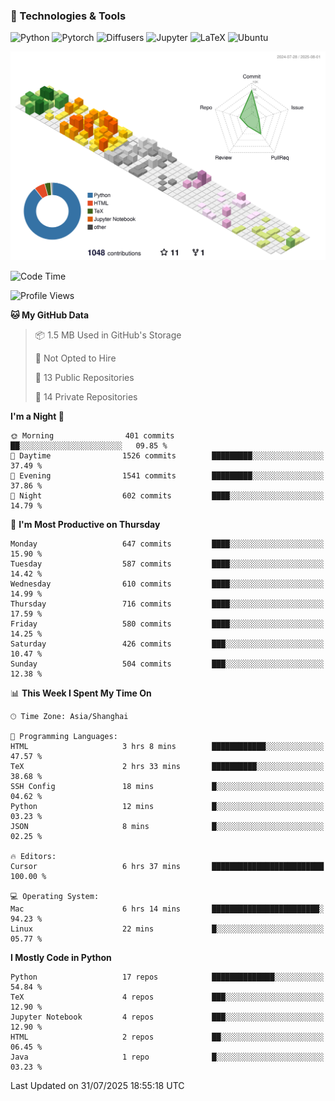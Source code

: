 ### 🧰 Technologies & Tools

![Python](https://img.shields.io/badge/python-%233776AB.svg?style=for-the-badge&logo=python&logoColor=white)
![Pytorch](https://img.shields.io/badge/pytorch-%23EE4C2C.svg?style=for-the-badge&logo=pytorch&logoColor=white)
![Diffusers](https://img.shields.io/badge/diffusers-HuggingFace-yellow?style=for-the-badge&logo=huggingface&logoColor=black)
![Jupyter](https://img.shields.io/badge/Jupyter-%23F37626.svg?style=for-the-badge&logo=Jupyter&logoColor=white)
![LaTeX](https://img.shields.io/badge/LaTeX-47A141?style=for-the-badge&logo=latex&logoColor=white)
![Ubuntu](https://img.shields.io/badge/Ubuntu-E95420?style=for-the-badge&logo=ubuntu&logoColor=white)


<!--![](https://raw.githubusercontent.com/BorisYang326/BorisYang326/output/github-contribution-grid-snake-dark.svg) -->
![](./profile-3d-contrib/profile-season-animate.svg)

<!--START_SECTION:waka-->
![Code Time](http://img.shields.io/badge/Code%20Time-950%20hrs%2051%20mins-blue)

![Profile Views](http://img.shields.io/badge/Profile%20Views-1-blue)

**🐱 My GitHub Data** 

> 📦 1.5 MB Used in GitHub's Storage 
 > 
> 🚫 Not Opted to Hire
 > 
> 📜 13 Public Repositories 
 > 
> 🔑 14 Private Repositories 
 > 
**I'm a Night 🦉** 

```text
🌞 Morning                401 commits         ██░░░░░░░░░░░░░░░░░░░░░░░   09.85 % 
🌆 Daytime                1526 commits        █████████░░░░░░░░░░░░░░░░   37.49 % 
🌃 Evening                1541 commits        █████████░░░░░░░░░░░░░░░░   37.86 % 
🌙 Night                  602 commits         ████░░░░░░░░░░░░░░░░░░░░░   14.79 % 
```
📅 **I'm Most Productive on Thursday** 

```text
Monday                   647 commits         ████░░░░░░░░░░░░░░░░░░░░░   15.90 % 
Tuesday                  587 commits         ████░░░░░░░░░░░░░░░░░░░░░   14.42 % 
Wednesday                610 commits         ████░░░░░░░░░░░░░░░░░░░░░   14.99 % 
Thursday                 716 commits         ████░░░░░░░░░░░░░░░░░░░░░   17.59 % 
Friday                   580 commits         ████░░░░░░░░░░░░░░░░░░░░░   14.25 % 
Saturday                 426 commits         ███░░░░░░░░░░░░░░░░░░░░░░   10.47 % 
Sunday                   504 commits         ███░░░░░░░░░░░░░░░░░░░░░░   12.38 % 
```


📊 **This Week I Spent My Time On** 

```text
🕑︎ Time Zone: Asia/Shanghai

💬 Programming Languages: 
HTML                     3 hrs 8 mins        ████████████░░░░░░░░░░░░░   47.57 % 
TeX                      2 hrs 33 mins       ██████████░░░░░░░░░░░░░░░   38.68 % 
SSH Config               18 mins             █░░░░░░░░░░░░░░░░░░░░░░░░   04.62 % 
Python                   12 mins             █░░░░░░░░░░░░░░░░░░░░░░░░   03.23 % 
JSON                     8 mins              █░░░░░░░░░░░░░░░░░░░░░░░░   02.25 % 

🔥 Editors: 
Cursor                   6 hrs 37 mins       █████████████████████████   100.00 % 

💻 Operating System: 
Mac                      6 hrs 14 mins       ████████████████████████░   94.23 % 
Linux                    22 mins             █░░░░░░░░░░░░░░░░░░░░░░░░   05.77 % 
```

**I Mostly Code in Python** 

```text
Python                   17 repos            ██████████████░░░░░░░░░░░   54.84 % 
TeX                      4 repos             ███░░░░░░░░░░░░░░░░░░░░░░   12.90 % 
Jupyter Notebook         4 repos             ███░░░░░░░░░░░░░░░░░░░░░░   12.90 % 
HTML                     2 repos             ██░░░░░░░░░░░░░░░░░░░░░░░   06.45 % 
Java                     1 repo              █░░░░░░░░░░░░░░░░░░░░░░░░   03.23 % 
```




 Last Updated on 31/07/2025 18:55:18 UTC
<!--END_SECTION:waka-->
